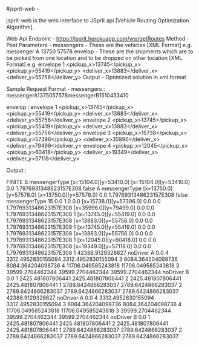 #jsprit-web - 

jsprit-web is the web interface to JSprit api [Vehicle Routing Optimization Algorithm]. 

Web Api Endpoint - https://jsprit.herokuapp.com/vrp/getRoutes
Method - Post
Parameters - 
	messengers - These are the vehicles [XML Format]
	e.g. 		<messengers>
					<item>
						<type>messenger</type>
						<id>A</id>
						<x>13750</x>
						<y>57578</y>
					</item>
				<messengers>
	envelop - These are the shipments which are to be picked from one location and to be dropped on other location [XML Format]
	e.g. 		<envelopes>
					<item>
						<name>envelope</name>
						<id>1</id>
						<pickup_x>13745</pickup_x>
						<pickup_y>55419</pickup_y>
						<deliver_x>13883</deliver_x>
						<deliver_y>55756</deliver_y></item>
					</item>
				</envelopes>
Output - 
	Optimized solution in xml format
	


Sample Request Format - 
messengers : <messengers><item><type>messenger</type><id>A</id><x>13750</x><y>57578</y></item><item><type>messenger</type><id>B</id><x>15104</x><y>53410</y></item></messengers>

envelop : <envelops><item>  	<name>envelope</name> 	<id>1</id> 	<pickup_x>13745</pickup_x> 	<pickup_y>55419</pickup_y> 	<deliver_x>13883</deliver_x> 	<deliver_y>55756</deliver_y>  	</item>  <item>  	<name>envelope</name> 	<id>2</id> 	<pickup_x>13745</pickup_x> 	<pickup_y>55419</pickup_y> 	<deliver_x>13883</deliver_x> 	<deliver_y>55756</deliver_y>  	</item>  <item>  	<name>envelope</name> 	<id>3</id> 	<pickup_x>15738</pickup_x> 	<pickup_y>57396</pickup_y> 	<deliver_x>35996</deliver_x> 	<deliver_y>79499</deliver_y>  	</item>  <item>  	<name>envelope</name> 	<id>4</id> 	<pickup_x>12045</pickup_x> 	<pickup_y>60418</pickup_y> 	<deliver_x>19349</deliver_x> 	<deliver_y>57118</deliver_y>  	</item></envelops>

Output :
<?xml version="1.0" encoding="UTF-8"?>
<problem xmlns="http://www.w3schools.com"
     xmlns:xsi="http://www.w3.org/2001/XMLSchema-instance" xsi:schemaLocation="http://www.w3schools.com vrp_xml_schema.xsd">
     <problemType>
          <fleetSize>FINITE</fleetSize>
     </problemType>
     <vehicles>
          <vehicle>
               <id>B</id>
               <typeId>messengerType</typeId>
               <startLocation>
                    <id>[x=15104.0][y=53410.0]</id>
                    <coord x="15104.0" y="53410.0"/>
               </startLocation>
               <endLocation>
                    <id>[x=15104.0][y=53410.0]</id>
                    <coord x="15104.0" y="53410.0"/>
               </endLocation>
               <timeSchedule>
                    <start>0.0</start>
                    <end>1.7976931348623157E308</end>
               </timeSchedule>
               <returnToDepot>false</returnToDepot>
          </vehicle>
          <vehicle>
               <id>A</id>
               <typeId>messengerType</typeId>
               <startLocation>
                    <id>[x=13750.0][y=57578.0]</id>
                    <coord x="13750.0" y="57578.0"/>
               </startLocation>
               <endLocation>
                    <id>[x=13750.0][y=57578.0]</id>
                    <coord x="13750.0" y="57578.0"/>
               </endLocation>
               <timeSchedule>
                    <start>0.0</start>
                    <end>1.7976931348623157E308</end>
               </timeSchedule>
               <returnToDepot>false</returnToDepot>
          </vehicle>
     </vehicles>
     <vehicleTypes>
          <type>
               <id>messengerType</id>
               <capacity-dimensions>
                    <dimension index="0">15</dimension>
               </capacity-dimensions>
               <costs>
                    <fixed>0.0</fixed>
                    <distance>1.0</distance>
                    <time>0.0</time>
               </costs>
          </type>
     </vehicleTypes>
     <shipments>
          <shipment id="3">
               <pickup>
                    <location>
                         <id>[x=15738.0][y=57396.0]</id>
                         <coord x="15738.0" y="57396.0"/>
                    </location>
                    <duration>0.0</duration>
                    <timeWindows>
                         <timeWindow>
                              <start>0.0</start>
                              <end>1.7976931348623157E308</end>
                         </timeWindow>
                    </timeWindows>
               </pickup>
               <delivery>
                    <location>
                         <id>[x=35996.0][y=79499.0]</id>
                         <coord x="35996.0" y="79499.0"/>
                    </location>
                    <duration>0.0</duration>
                    <timeWindows>
                         <timeWindow>
                              <start>0.0</start>
                              <end>1.7976931348623157E308</end>
                         </timeWindow>
                    </timeWindows>
               </delivery>
               <capacity-dimensions>
                    <dimension index="0">1</dimension>
               </capacity-dimensions>
          </shipment>
          <shipment id="2">
               <pickup>
                    <location>
                         <id>[x=13745.0][y=55419.0]</id>
                         <coord x="13745.0" y="55419.0"/>
                    </location>
                    <duration>0.0</duration>
                    <timeWindows>
                         <timeWindow>
                              <start>0.0</start>
                              <end>1.7976931348623157E308</end>
                         </timeWindow>
                    </timeWindows>
               </pickup>
               <delivery>
                    <location>
                         <id>[x=13883.0][y=55756.0]</id>
                         <coord x="13883.0" y="55756.0"/>
                    </location>
                    <duration>0.0</duration>
                    <timeWindows>
                         <timeWindow>
                              <start>0.0</start>
                              <end>1.7976931348623157E308</end>
                         </timeWindow>
                    </timeWindows>
               </delivery>
               <capacity-dimensions>
                    <dimension index="0">1</dimension>
               </capacity-dimensions>
          </shipment>
          <shipment id="1">
               <pickup>
                    <location>
                         <id>[x=13745.0][y=55419.0]</id>
                         <coord x="13745.0" y="55419.0"/>
                    </location>
                    <duration>0.0</duration>
                    <timeWindows>
                         <timeWindow>
                              <start>0.0</start>
                              <end>1.7976931348623157E308</end>
                         </timeWindow>
                    </timeWindows>
               </pickup>
               <delivery>
                    <location>
                         <id>[x=13883.0][y=55756.0]</id>
                         <coord x="13883.0" y="55756.0"/>
                    </location>
                    <duration>0.0</duration>
                    <timeWindows>
                         <timeWindow>
                              <start>0.0</start>
                              <end>1.7976931348623157E308</end>
                         </timeWindow>
                    </timeWindows>
               </delivery>
               <capacity-dimensions>
                    <dimension index="0">1</dimension>
               </capacity-dimensions>
          </shipment>
          <shipment id="4">
               <pickup>
                    <location>
                         <id>[x=12045.0][y=60418.0]</id>
                         <coord x="12045.0" y="60418.0"/>
                    </location>
                    <duration>0.0</duration>
                    <timeWindows>
                         <timeWindow>
                              <start>0.0</start>
                              <end>1.7976931348623157E308</end>
                         </timeWindow>
                    </timeWindows>
               </pickup>
               <delivery>
                    <location>
                         <id>[x=19349.0][y=57118.0]</id>
                         <coord x="19349.0" y="57118.0"/>
                    </location>
                    <duration>0.0</duration>
                    <timeWindows>
                         <timeWindow>
                              <start>0.0</start>
                              <end>1.7976931348623157E308</end>
                         </timeWindow>
                    </timeWindows>
               </delivery>
               <capacity-dimensions>
                    <dimension index="0">1</dimension>
               </capacity-dimensions>
          </shipment>
     </shipments>
     <solutions>
          <solution>
               <cost>42388.9129328627</cost>
               <routes>
                    <route>
                         <driverId>noDriver</driverId>
                         <vehicleId>A</vehicleId>
                         <start>0.0</start>
                         <act type="pickupShipment">
                              <shipmentId>4</shipmentId>
                              <arrTime>3312.4952830155094</arrTime>
                              <endTime>3312.4952830155094</endTime>
                         </act>
                         <act type="pickupShipment">
                              <shipmentId>3</shipmentId>
                              <arrTime>8084.364204098736</arrTime>
                              <endTime>8084.364204098736</endTime>
                         </act>
                         <act type="deliverShipment">
                              <shipmentId>4</shipmentId>
                              <arrTime>11706.049585243818</arrTime>
                              <endTime>11706.049585243818</endTime>
                         </act>
                         <act type="deliverShipment">
                              <shipmentId>3</shipmentId>
                              <arrTime>39599.2704462344</arrTime>
                              <endTime>39599.2704462344</endTime>
                         </act>
                         <end>39599.2704462344</end>
                    </route>
                    <route>
                         <driverId>noDriver</driverId>
                         <vehicleId>B</vehicleId>
                         <start>0.0</start>
                         <act type="pickupShipment">
                              <shipmentId>1</shipmentId>
                              <arrTime>2425.481807806441</arrTime>
                              <endTime>2425.481807806441</endTime>
                         </act>
                         <act type="pickupShipment">
                              <shipmentId>2</shipmentId>
                              <arrTime>2425.481807806441</arrTime>
                              <endTime>2425.481807806441</endTime>
                         </act>
                         <act type="deliverShipment">
                              <shipmentId>1</shipmentId>
                              <arrTime>2789.6424866283037</arrTime>
                              <endTime>2789.6424866283037</endTime>
                         </act>
                         <act type="deliverShipment">
                              <shipmentId>2</shipmentId>
                              <arrTime>2789.6424866283037</arrTime>
                              <endTime>2789.6424866283037</endTime>
                         </act>
                         <end>2789.6424866283037</end>
                    </route>
               </routes>
          </solution>
          <solution>
               <cost>42388.9129328627</cost>
               <routes>
                    <route>
                         <driverId>noDriver</driverId>
                         <vehicleId>A</vehicleId>
                         <start>0.0</start>
                         <act type="pickupShipment">
                              <shipmentId>4</shipmentId>
                              <arrTime>3312.4952830155094</arrTime>
                              <endTime>3312.4952830155094</endTime>
                         </act>
                         <act type="pickupShipment">
                              <shipmentId>3</shipmentId>
                              <arrTime>8084.364204098736</arrTime>
                              <endTime>8084.364204098736</endTime>
                         </act>
                         <act type="deliverShipment">
                              <shipmentId>4</shipmentId>
                              <arrTime>11706.049585243818</arrTime>
                              <endTime>11706.049585243818</endTime>
                         </act>
                         <act type="deliverShipment">
                              <shipmentId>3</shipmentId>
                              <arrTime>39599.2704462344</arrTime>
                              <endTime>39599.2704462344</endTime>
                         </act>
                         <end>39599.2704462344</end>
                    </route>
                    <route>
                         <driverId>noDriver</driverId>
                         <vehicleId>B</vehicleId>
                         <start>0.0</start>
                         <act type="pickupShipment">
                              <shipmentId>1</shipmentId>
                              <arrTime>2425.481807806441</arrTime>
                              <endTime>2425.481807806441</endTime>
                         </act>
                         <act type="pickupShipment">
                              <shipmentId>2</shipmentId>
                              <arrTime>2425.481807806441</arrTime>
                              <endTime>2425.481807806441</endTime>
                         </act>
                         <act type="deliverShipment">
                              <shipmentId>1</shipmentId>
                              <arrTime>2789.6424866283037</arrTime>
                              <endTime>2789.6424866283037</endTime>
                         </act>
                         <act type="deliverShipment">
                              <shipmentId>2</shipmentId>
                              <arrTime>2789.6424866283037</arrTime>
                              <endTime>2789.6424866283037</endTime>
                         </act>
                         <end>2789.6424866283037</end>
                    </route>
               </routes>
          </solution>
     </solutions>
</problem>


	
	